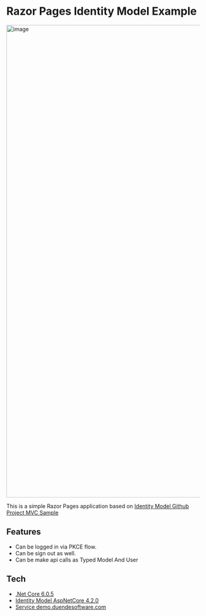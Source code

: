 ﻿# Razor Pages Identity Model Example
<img width="1232" alt="image" src="https://user-images.githubusercontent.com/16222645/172071106-e6029437-8175-4af9-a772-488bfe582a91.png">

This is a simple Razor Pages application based on [Identity Model Github Project MVC Sample](https://github.com/IdentityModel/IdentityModel.AspNetCore)

## Features

- Can be logged in via PKCE flow.
- Can be sign out as well.
- Can be make api calls as Typed Model And User

## Tech

- [.Net Core 6.0.5](https://dotnet.microsoft.com/en-us/download/dotnet/6.0)
- [Identity Model AspNetCore 4.2.0](https://www.nuget.org/packages/IdentityModel.AspNetCore/)
- [Service demo.duendesoftware.com](https://demo.duendesoftware.com)
